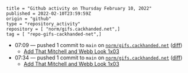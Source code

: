 ```
title = "Github activity on Thursday February 10, 2022"
published = 2022-02-10T23:59:59Z
origin = "github"
type = "repository_activity"
repository = [ "norm/gifs.cackhanded.net",]
tag = [ "repo-gifs-cackhanded-net",]
```

* 07:09 — pushed 1 commit to `main` on [`norm/gifs.cackhanded.net`](https://github.com/norm/gifs.cackhanded.net) ([diff](https://github.com/norm/gifs.cackhanded.net/compare/223e5a921d27841f437d55913ea44b37e01f55e6..bb5862432c8f1e9637a69f42fd4a8f7b30b25fc9))
  * [Add That Mitchell and Webb Look 1x03](https://github.com/norm/gifs.cackhanded.net/commit/bb5862432c8f1e9637a69f42fd4a8f7b30b25fc9)
* 07:34 — pushed 1 commit to `main` on [`norm/gifs.cackhanded.net`](https://github.com/norm/gifs.cackhanded.net) ([diff](https://github.com/norm/gifs.cackhanded.net/compare/bb5862432c8f1e9637a69f42fd4a8f7b30b25fc9..075ae47352409174ed31771085302590b06ac3ed))
  * [Add That Mitchell and Webb Look 1x03](https://github.com/norm/gifs.cackhanded.net/commit/075ae47352409174ed31771085302590b06ac3ed)
